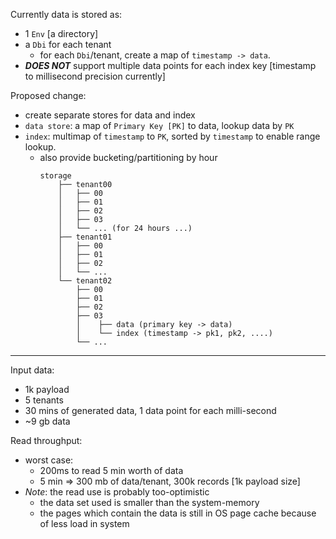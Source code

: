 Currently data is stored as: 
  - 1 `Env` \[a directory]
  - a `Dbi` for each tenant
    - for each `Dbi`/tenant, create a map of `timestamp -> data`.
  - __*DOES NOT*__ support multiple data points for each index key \[timestamp to millisecond precision currently]

Proposed change: 
  - create separate stores for data and index
  - `data store`: a map of `Primary Key [PK]` to data, lookup data by `PK`
  - `index`: multimap of `timestamp` to `PK`, sorted by `timestamp` to enable range lookup.
    - also provide bucketing/partitioning by hour
      ```text
      storage
          ├── tenant00
          │   ├── 00
          │   ├── 01
          │   ├── 02
          │   ├── 03
          │   └── ... (for 24 hours ...)
          ├── tenant01
          │   ├── 00
          │   ├── 01
          │   ├── 02
          │   └── ...
          └── tenant02
              ├── 00
              ├── 01
              ├── 02
              ├── 03
              │    ├── data (primary key -> data)
              │    └── index (timestamp -> pk1, pk2, ....)
              └── ...
      ```
---

Input data: 
  - 1k payload
  - 5 tenants
  - 30 mins of generated data, 1 data point for each milli-second
  - ~9 gb data


Read throughput: 
  - worst case: 
    - 200ms to read 5 min worth of data
    - 5 min => 300 mb of data/tenant, 300k records \[1k payload size]
  - *Note*: the read use is probably too-optimistic
    - the data set used is smaller than the system-memory
    - the pages which contain the data is still in OS page cache because of less load in system
